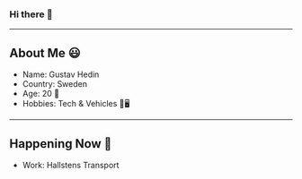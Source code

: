 ### Hi there 👋
---
## About Me 😃
- Name: Gustav Hedin
- Country: Sweden
- Age: 20 🍾
- Hobbies: Tech & Vehicles 🚗🖥
---
## Happening Now 📆 
- Work: Hallstens Transport
